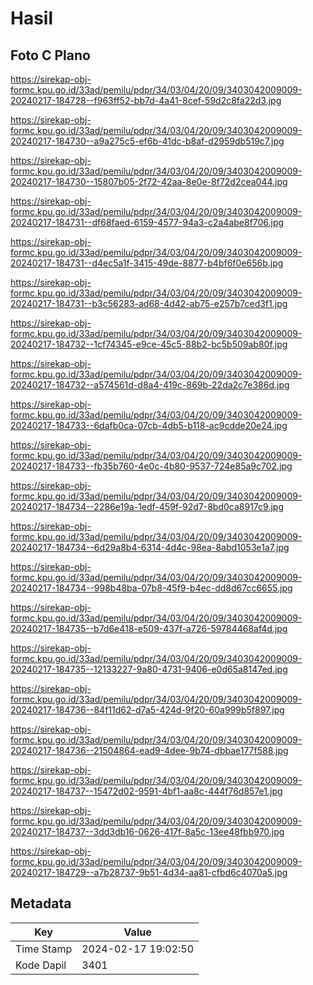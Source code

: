 # Hasil

## Foto C Plano

https://sirekap-obj-formc.kpu.go.id/33ad/pemilu/pdpr/34/03/04/20/09/3403042009009-20240217-184728--f963ff52-bb7d-4a41-8cef-59d2c8fa22d3.jpg

https://sirekap-obj-formc.kpu.go.id/33ad/pemilu/pdpr/34/03/04/20/09/3403042009009-20240217-184730--a9a275c5-ef6b-41dc-b8af-d2959db519c7.jpg

https://sirekap-obj-formc.kpu.go.id/33ad/pemilu/pdpr/34/03/04/20/09/3403042009009-20240217-184730--15807b05-2f72-42aa-8e0e-8f72d2cea044.jpg

https://sirekap-obj-formc.kpu.go.id/33ad/pemilu/pdpr/34/03/04/20/09/3403042009009-20240217-184731--df68faed-6159-4577-94a3-c2a4abe8f706.jpg

https://sirekap-obj-formc.kpu.go.id/33ad/pemilu/pdpr/34/03/04/20/09/3403042009009-20240217-184731--d4ec5a1f-3415-49de-8877-b4bf6f0e656b.jpg

https://sirekap-obj-formc.kpu.go.id/33ad/pemilu/pdpr/34/03/04/20/09/3403042009009-20240217-184731--b3c56283-ad68-4d42-ab75-e257b7ced3f1.jpg

https://sirekap-obj-formc.kpu.go.id/33ad/pemilu/pdpr/34/03/04/20/09/3403042009009-20240217-184732--1cf74345-e9ce-45c5-88b2-bc5b509ab80f.jpg

https://sirekap-obj-formc.kpu.go.id/33ad/pemilu/pdpr/34/03/04/20/09/3403042009009-20240217-184732--a574561d-d8a4-419c-869b-22da2c7e386d.jpg

https://sirekap-obj-formc.kpu.go.id/33ad/pemilu/pdpr/34/03/04/20/09/3403042009009-20240217-184733--6dafb0ca-07cb-4db5-b118-ac9cdde20e24.jpg

https://sirekap-obj-formc.kpu.go.id/33ad/pemilu/pdpr/34/03/04/20/09/3403042009009-20240217-184733--fb35b760-4e0c-4b80-9537-724e85a9c702.jpg

https://sirekap-obj-formc.kpu.go.id/33ad/pemilu/pdpr/34/03/04/20/09/3403042009009-20240217-184734--2286e19a-1edf-459f-92d7-8bd0ca8917c9.jpg

https://sirekap-obj-formc.kpu.go.id/33ad/pemilu/pdpr/34/03/04/20/09/3403042009009-20240217-184734--6d29a8b4-6314-4d4c-98ea-8abd1053e1a7.jpg

https://sirekap-obj-formc.kpu.go.id/33ad/pemilu/pdpr/34/03/04/20/09/3403042009009-20240217-184734--998b48ba-07b8-45f9-b4ec-dd8d67cc6655.jpg

https://sirekap-obj-formc.kpu.go.id/33ad/pemilu/pdpr/34/03/04/20/09/3403042009009-20240217-184735--b7d6e418-e509-437f-a726-59784468af4d.jpg

https://sirekap-obj-formc.kpu.go.id/33ad/pemilu/pdpr/34/03/04/20/09/3403042009009-20240217-184735--12133227-9a80-4731-9406-e0d65a8147ed.jpg

https://sirekap-obj-formc.kpu.go.id/33ad/pemilu/pdpr/34/03/04/20/09/3403042009009-20240217-184736--84f11d62-d7a5-424d-9f20-60a999b5f897.jpg

https://sirekap-obj-formc.kpu.go.id/33ad/pemilu/pdpr/34/03/04/20/09/3403042009009-20240217-184736--21504864-ead9-4dee-9b74-dbbae177f588.jpg

https://sirekap-obj-formc.kpu.go.id/33ad/pemilu/pdpr/34/03/04/20/09/3403042009009-20240217-184737--15472d02-9591-4bf1-aa8c-444f76d857e1.jpg

https://sirekap-obj-formc.kpu.go.id/33ad/pemilu/pdpr/34/03/04/20/09/3403042009009-20240217-184737--3dd3db16-0626-417f-8a5c-13ee48fbb970.jpg

https://sirekap-obj-formc.kpu.go.id/33ad/pemilu/pdpr/34/03/04/20/09/3403042009009-20240217-184729--a7b28737-9b51-4d34-aa81-cfbd6c4070a5.jpg


## Metadata

| Key        | Value               |
| ---------- | ------------------- |
| Time Stamp | 2024-02-17 19:02:50 |
| Kode Dapil | 3401                |



